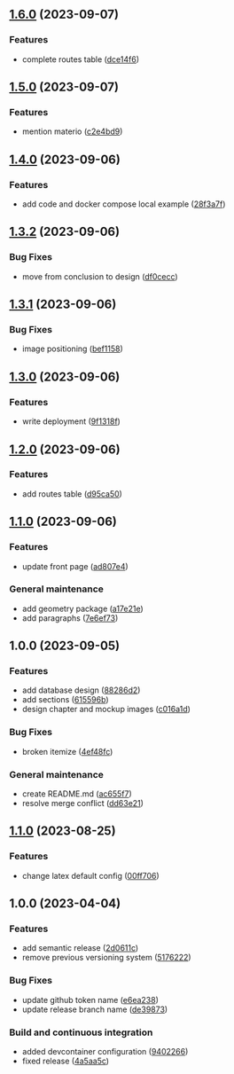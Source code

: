 ## [1.6.0](https://github.com/PaoloPenazzi/web-report/compare/1.5.0...1.6.0) (2023-09-07)


### Features

* complete routes table ([dce14f6](https://github.com/PaoloPenazzi/web-report/commit/dce14f66998fce83170aa2488ef83e517c590edb))

## [1.5.0](https://github.com/PaoloPenazzi/web-report/compare/1.4.0...1.5.0) (2023-09-07)


### Features

* mention materio ([c2e4bd9](https://github.com/PaoloPenazzi/web-report/commit/c2e4bd9d4a6af14cb8756c75b94b74e6e4200b54))

## [1.4.0](https://github.com/PaoloPenazzi/web-report/compare/1.3.2...1.4.0) (2023-09-06)


### Features

* add code and docker compose local example ([28f3a7f](https://github.com/PaoloPenazzi/web-report/commit/28f3a7fd771b8e9151e07a85c1ae2fccc4c97612))

## [1.3.2](https://github.com/PaoloPenazzi/web-report/compare/1.3.1...1.3.2) (2023-09-06)


### Bug Fixes

* move from conclusion to design ([df0cecc](https://github.com/PaoloPenazzi/web-report/commit/df0ceccd1f0f0fc74dd043b3ed9b55eaa3d07fa4))

## [1.3.1](https://github.com/PaoloPenazzi/web-report/compare/1.3.0...1.3.1) (2023-09-06)


### Bug Fixes

* image positioning ([bef1158](https://github.com/PaoloPenazzi/web-report/commit/bef115889c69676da1d4025e6e38b9d2154ec0df))

## [1.3.0](https://github.com/PaoloPenazzi/web-report/compare/1.2.0...1.3.0) (2023-09-06)


### Features

* write deployment ([9f1318f](https://github.com/PaoloPenazzi/web-report/commit/9f1318fb5ccd3f00140c5cad64659f83406ef84d))

## [1.2.0](https://github.com/PaoloPenazzi/web-report/compare/1.1.0...1.2.0) (2023-09-06)


### Features

* add routes table ([d95ca50](https://github.com/PaoloPenazzi/web-report/commit/d95ca50eb0a1f03f73f9faa0529e8a897e249ada))

## [1.1.0](https://github.com/PaoloPenazzi/web-report/compare/1.0.0...1.1.0) (2023-09-06)


### Features

* update front page ([ad807e4](https://github.com/PaoloPenazzi/web-report/commit/ad807e43c1876d71f2afc9966d3c45f04e83ef55))


### General maintenance

* add geometry package ([a17e21e](https://github.com/PaoloPenazzi/web-report/commit/a17e21ef2a246c297eb4eecdffd727696a16ab82))
* add paragraphs ([7e6ef73](https://github.com/PaoloPenazzi/web-report/commit/7e6ef7399ee7aa9ced03ce9a663a2e4f0cfee8d5))

## 1.0.0 (2023-09-05)


### Features

* add database design ([88286d2](https://github.com/PaoloPenazzi/web-report/commit/88286d235701b4ef36485d171e3c38eea25cf0f4))
* add sections ([615596b](https://github.com/PaoloPenazzi/web-report/commit/615596be948787292778da646a984dac81cb2dea))
* design chapter and mockup images ([c016a1d](https://github.com/PaoloPenazzi/web-report/commit/c016a1d7b67a241e9cb95560122c5eb266fbf9a6))


### Bug Fixes

* broken itemize ([4ef48fc](https://github.com/PaoloPenazzi/web-report/commit/4ef48fc3a7941c70d3c814524d081b49380bd913))


### General maintenance

* create README.md ([ac655f7](https://github.com/PaoloPenazzi/web-report/commit/ac655f74a92abfd18514bf84d65b4b6c9b69d126))
* resolve merge conflict ([dd63e21](https://github.com/PaoloPenazzi/web-report/commit/dd63e21affdc27d64d7c85e2dbc0c9226e389b0b))

## [1.1.0](https://github.com/PaoloPenazzi/latex-template/compare/1.0.0...1.1.0) (2023-08-25)


### Features

* change latex default config ([00ff706](https://github.com/PaoloPenazzi/latex-template/commit/00ff706444c3908726a9191fc6289da1c872b9ac))

## 1.0.0 (2023-04-04)


### Features

* add semantic release ([2d0611c](https://github.com/PaoloPenazzi/latex-template/commit/2d0611ce43f2dde4fc4dea5bad57b5a597b6f9de))
* remove previous versioning system ([5176222](https://github.com/PaoloPenazzi/latex-template/commit/5176222e75c107db276e054cd680f8808891649f))


### Bug Fixes

* update github token name ([e6ea238](https://github.com/PaoloPenazzi/latex-template/commit/e6ea2380def76c13ce9d3446bab8537b0a808297))
* update release branch name ([de39873](https://github.com/PaoloPenazzi/latex-template/commit/de3987367ad05b50a44ab2a1b94f8075fea18926))


### Build and continuous integration

* added devcontainer configuration ([9402266](https://github.com/PaoloPenazzi/latex-template/commit/9402266a035585ff436b8f3251207c340e8bfa5e))
* fixed release ([4a5aa5c](https://github.com/PaoloPenazzi/latex-template/commit/4a5aa5c9a763ed9b260684a9e43582fa8c29d93d))
